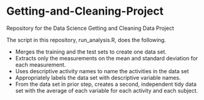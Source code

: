 # Getting-and-Cleaning-Project
Repository for the Data Science Getting and Cleaning Data Project

The script in this repository, run_analysis.R,  does the following. 
- Merges the training and the test sets to create one data set.
- Extracts only the measurements on the mean and standard deviation for each measurement. 
- Uses descriptive activity names to name the activities in the data set
- Appropriately labels the data set with descriptive variable names. 
- From the data set in prior step, creates a second, independent tidy data set with the average of each variable for each activity and each subject.
